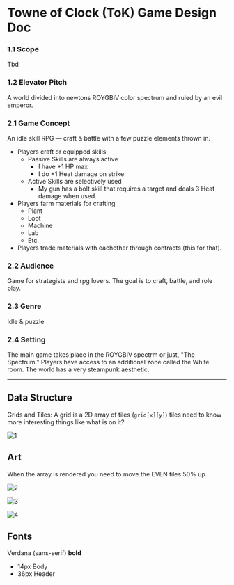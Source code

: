 # Towne of Clock (ToK) Game Design Doc

### 1.1 Scope

Tbd 

### 1.2 Elevator Pitch

A world divided into newtons ROYGBIV color spectrum and ruled by an evil emperor.

### 2.1 Game Concept

An idle skill RPG — craft & battle with a few puzzle elements thrown in.

- Players craft or equipped skills
  - Passive Skills are always active
    - I have +1 HP max
    - I do +1 Heat damage on strike
  - Active Skills are selectively used
    - My gun has a bolt skill that requires a target and deals 3 Heat damage when used.
- Players farm materials for crafting
  - Plant
  - Loot
  - Machine
  - Lab
  - Etc.
- Players trade materials with eachother through contracts (this for that).

### 2.2 Audience

Game for strategists and rpg lovers. The goal is to craft, battle, and role play.

### 2.3 Genre

Idle & puzzle 

### 2.4 Setting

The main game takes place in the ROYGBIV spectrm or just, "The Spectrum." Players have access to an additional zone called the White room. The world has a very steampunk aesthetic.



----

## Data Structure

Grids and Tiles: A grid is a 2D array of tiles (`grid[x][y]`) tiles need to know more interesting things like what is on it?

![1](/Users/zacharybeyer/Documents/GitHub/school/Social/assets/1.jpg)



## Art

When the array is rendered you need to move the EVEN tiles 50% up.



![2](/Users/zacharybeyer/Documents/GitHub/school/Social/assets/2.jpg)

![3](/Users/zacharybeyer/Documents/GitHub/school/Social/assets/3.jpg)

![4](/Users/zacharybeyer/Documents/GitHub/school/Social/assets/4.jpg)

## Fonts

Verdana (sans-serif) **bold**

- 14px Body
- 36px Header